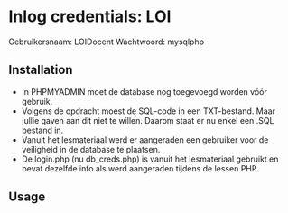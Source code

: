 # Inlog credentials: LOI

Gebruikersnaam: LOIDocent
Wachtwoord: mysqlphp

## Installation

- In PHPMYADMIN moet de database nog toegevoegd worden vóór gebruik.
- Volgens de opdracht moest de SQL-code in een TXT-bestand. Maar jullie gaven aan dit niet te willen. 
Daarom staat er nu enkel een .SQL bestand in.
- Vanuit het lesmateriaal werd er aangeraden een gebruiker voor de veiligheid in de database te plaatsen. 
- De login.php (nu db_creds.php) is vanuit het lesmateriaal gebruikt en bevat dezelfde info als werd aangeraden tijdens de lessen PHP.

## Usage

